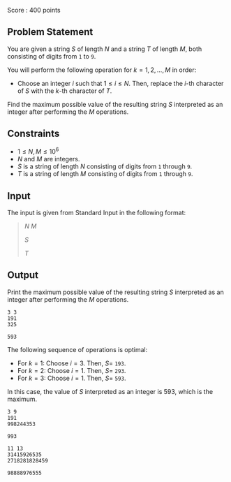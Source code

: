 Score : $400$ points

## Problem Statement

You are given a string $S$ of length $N$ and a string $T$ of length $M$, both consisting of digits from `1` to `9`.

You will perform the following operation for $k=1,2,\ldots,M$ in order:

- Choose an integer $i$ such that $1 \le i \le N$. Then, replace the $i$-th character of $S$ with the $k$-th character of $T$.

Find the maximum possible value of the resulting string $S$ interpreted as an integer after performing the $M$ operations.

## Constraints

- $1 \le N,M \le 10^6$
- $N$ and $M$ are integers.
- $S$ is a string of length $N$ consisting of digits from `1` through `9`.
- $T$ is a string of length $M$ consisting of digits from `1` through `9`.

## Input

The input is given from Standard Input in the following format:

> $N$ $M$
> 
> $S$
> 
> $T$

## Output

Print the maximum possible value of the resulting string $S$ interpreted as an integer after performing the $M$ operations.

```input1
3 3
191
325
```

```output1
593
```

The following sequence of operations is optimal:

- For $k=1$: Choose $i=3$. Then, $S =$ `193`.
- For $k=2$: Choose $i=1$. Then, $S =$ `293`.
- For $k=3$: Choose $i=1$. Then, $S =$ `593`.

In this case, the value of $S$ interpreted as an integer is $593$, which is the maximum.

```input2
3 9
191
998244353
```

```output2
993
```

```input3
11 13
31415926535
2718281828459
```

```output3
98888976555
```